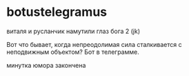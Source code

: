 # botustelegramus
виталя и русланчик намутили глаз бога 2 (jk)

Вот что бывает, когда непреодолимая сила сталкивается с неподвижным объектом? Бот в телеграмме.

минутка юмора закончена
